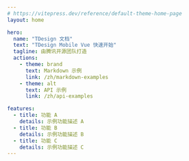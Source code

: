 ```yaml
---
# https://vitepress.dev/reference/default-theme-home-page
layout: home

hero:
  name: "TDesign 文档"
  text: "TDesign Mobile Vue 快速开始"
  tagline: 由腾讯开源团队打造
  actions:
    - theme: brand
      text: Markdown 示例
      link: /zh/markdown-examples
    - theme: alt
      text: API 示例
      link: /zh/api-examples

features:
  - title: 功能 A
    details: 示例功能描述 A
  - title: 功能 B
    details: 示例功能描述 B
  - title: 功能 C
    details: 示例功能描述 C
---
```

